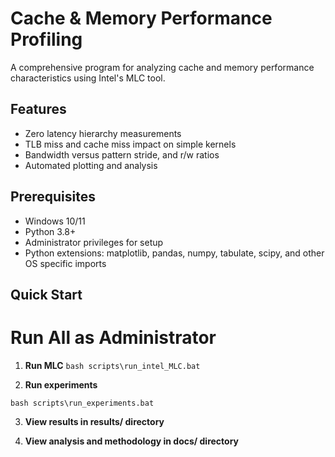 # Cache & Memory Performance Profiling

A comprehensive program for analyzing cache and memory performance characteristics using Intel's MLC tool.


## Features

- Zero latency hierarchy measurements
- TLB miss and cache miss impact on simple kernels
- Bandwidth versus pattern stride, and r/w ratios
- Automated plotting and analysis

## Prerequisites
- Windows 10/11
- Python 3.8+
- Administrator privileges for setup
- Python extensions: matplotlib, pandas, numpy, tabulate, scipy, and other OS specific imports

## Quick Start
# Run All as Administrator
1. **Run MLC**
```bash scripts\run_intel_MLC.bat```

2. **Run experiments**

```bash scripts\run_experiments.bat```

3. **View results in results/ directory**

4. **View analysis and methodology in docs/ directory**
